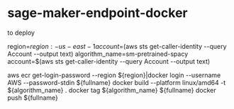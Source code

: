 # sage-maker-endpoint-docker

to deploy 

region=${region:-us-east-1}
account=$(aws sts get-caller-identity --query Account --output text)
algorithm_name=sm-pretrained-spacy
account=$(aws sts get-caller-identity --query Account --output text)



aws ecr get-login-password --region ${region}|docker login --username AWS --password-stdin ${fullname}
 docker build  --platform linux/amd64 -t ${algorithm_name} .
 docker tag ${algorithm_name} ${fullname}
 docker push ${fullname}
